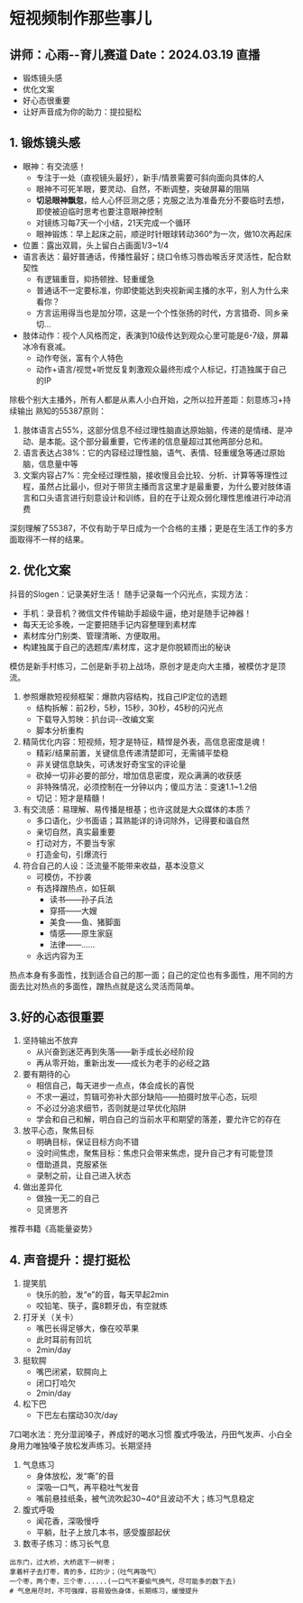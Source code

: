 # 短视频制作那些事儿
讲师：心雨--育儿赛道
Date：2024.03.19
直播
---
- 锻炼镜头感
- 优化文案
- 好心态很重要
- 让好声音成为你的助力：提拉挺松

## 1. 锻炼镜头感
- 眼神：有交流感！
    - 专注于一处（直视镜头最好），新手/情景需要可斜向面向具体的人
    - 眼神不可死羊眼，要灵动、自然，不断调整，突破屏幕的阻隔
    - **切忌眼神飘忽**，给人心怀叵测之感；克服之法为准备充分不要临时去想，即使被迫临时思考也要注意眼神控制
    - 对镜练习每7天一个小结，21天完成一个循环
    - 眼神锻炼：早上起床之前，顺逆时针眼球转动360°为一次，做10次再起床
- 位置：露出双肩，头上留白占画面1/3~1/4
- 语言表达：最好普通话，传播性最好；绕口令练习唇齿喉舌牙灵活性，配合默契性
    - 有逻辑重音，抑扬顿挫、轻重缓急
    - 普通话不一定要标准，你即使能达到央视新闻主播的水平，别人为什么来看你？
    - 方言运用得当也是加分项，这是一个个性张扬的时代，方言猎奇、同乡亲切...
- 肢体动作：视个人风格而定，表演到10级传达到观众心里可能是6-7级，屏幕冰冷有衰减。
    - 动作夸张，富有个人特色
    - 动作+语言/视觉+听觉反复刺激观众最终形成个人标记，打造独属于自己的IP

除极个别大主播外，所有人都是从素人小白开始，之所以拉开差距：刻意练习+持续输出
熟知的55387原则：
1. 肢体语言占55%，这部分信息不经过理性脑直达原始脑，传递的是情绪、是冲动、是本能。这个部分最重要，它传递的信息量超过其他两部分总和。
2. 语言表达占38%：它的内容经过理性脑，语气、表情、轻重缓急等通过原始脑，信息量中等
3. 文案内容占7%：完全经过理性脑，接收慢且会比较、分析、计算等等理性过程，虽然占比最小，但对于带货主播而言这里才是最重要，为什么要对肢体语言和口头语言进行刻意设计和训练，目的在于让观众弱化理性思维进行冲动消费

深刻理解了55387，不仅有助于早日成为一个合格的主播；更是在生活工作的多方面取得不一样的结果。

## 2. 优化文案
抖音的Slogen：记录美好生活！
随手记录每一个闪光点，实现方法：
- 手机：录音机？微信文件传输助手超级牛逼，绝对是随手记神器！
- 每天无论多晚，一定要把随手记内容整理到素材库
- 素材库分门别类、管理清晰、方便取用。
- 构建独属于自己的选题库/素材库，这才是你脱颖而出的秘诀

模仿是新手村练习，二创是新手初上战场，原创才是走向大主播，被模仿才是顶流。

1. 参照爆款短视频框架：爆款内容结构，找自己IP定位的选题
    - 结构拆解：前2秒，5秒，15秒，30秒，45秒的闪光点
    - 下载导入剪映：扒台词--改编文案
    - 脚本分析重构
2. 精简优化内容：短视频，短才是特征，精悍是外表，高信息密度是魂！
    - 精彩/结果前置，关键信息传递清楚即可，无需铺平垫稳
    - 非关键信息缺失，可诱发好奇宝宝的评论量
    - 砍掉一切非必要的部分，增加信息密度，观众满满的收获感
    - 非特殊情况，必须控制在一分钟以内；傻瓜方法：变速1.1~1.2倍
    - 切记：短才是精髓！
3. 有交流感：易理解、易传播是根基；也许这就是大众媒体的本质？
    - 多口语化，少书面语；耳熟能详的诗词除外，记得要和谐自然
    - 亲切自然，真实最重要
    - 打动对方，不要当专家
    - 打造金句，引爆流行
4. 符合自己的人设：泛流量不能带来收益，基本没意义
    - 可模仿，不抄袭
    - 有选择蹭热点，如狂飙
        - 读书——孙子兵法
        - 穿搭——大嫂
        - 美食——鱼、猪脚面
        - 情感——原生家庭
        - 法律——......
    - 永远内容为王

热点本身有多面性，找到适合自己的那一面；自己的定位也有多面性，用不同的方面去比对热点的多面性，蹭热点就是这么灵活而简单。

## 3.好的心态很重要
1. 坚持输出不放弃
    - 从兴奋到迷茫再到失落——新手成长必经阶段
    - 再从零开始，重新出发——成长为老手的必经之路
2. 要有期待的心
    - 相信自己，每天进步一点点，体会成长的喜悦
    - 不求一遍过，剪辑可弥补大部分缺陷——拍摄时放平心态，玩呗
    - 不必过分追求细节，否则就是过早优化陷阱
    - 学会和自己和解，明白自己的当前水平和期望的落差，要允许它的存在
3. 放平心态，聚焦目标
    - 明确目标，保证目标方向不错
    - 没时间焦虑，聚焦目标：焦虑只会带来焦虑，提升自己才有可能登顶
    - 借助道具，克服紧张
    - 录制之前，让自己进入状态
4. 做出差异化
    - 做独一无二的自己
    - 见贤思齐

推荐书籍《高能量姿势》

## 4. 声音提升：提打挺松
1. 提笑肌
    - 快乐的脸，发“e”的音，每天早起2min
    - 咬铅笔、筷子，露8颗牙齿，有空就练
2. 打牙关（关卡）
    - 嘴巴长得足够大，像在咬苹果
    - 此时耳前有凹坑
    - 2min/day
3. 挺软腭
    - 嘴巴闭紧，软腭向上
    - 闭口打哈欠
    - 2min/day
4. 松下巴
    - 下巴左右摆动30次/day

7口喝水法：充分湿润嗓子，养成好的喝水习惯
腹式呼吸法，丹田气发声、小白全身用力唯独嗓子放松发声练习。长期坚持
1. 气息练习
    - 身体放松，发“嘶”的音
    - 深吸一口气，再平稳吐气发音
    - 嘴前悬挂纸条，被气流吹起30~40°且波动不大；练习气息稳定
2. 腹式呼吸
    - 闻花香，深吸慢呼
    - 平躺，肚子上放几本书，感受腹部起伏
3. 数枣子练习：练习长气息
```
出东门，过大桥，大桥底下一树枣；
拿着杆子去打枣，青的多，红的少；（吐气再吸气）
一个枣，两个枣，三个枣......(一口气不要偷气换气，尽可能多的数下去)
# 气息用尽时，不可强撑，容易毁伤身体，长期练习，缓慢提升
```
